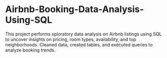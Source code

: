 # Airbnb-Booking-Data-Analysis-Using-SQL
This project performs xploratory data analysis on Airbnb listings using SQL to uncover insights on pricing, room types, availability, and top neighborhoods. Cleaned data, created tables, and executed queries to analyze booking trends.
